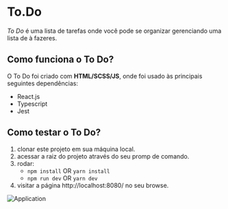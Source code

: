 # To.Do
*To Do* é uma lista de tarefas onde você pode se organizar gerenciando uma lista de à fazeres.

## Como funciona o To Do?
O To Do foi criado com **HTML/SCSS/JS**, onde foi usado às principais seguintes dependências:

- React.js
- Typescript
- Jest

## Como testar o To Do?
1. clonar este projeto em sua máquina local.
2. acessar a raiz do projeto através do seu promp de comando.
3. rodar:
    - `npm install` OR `yarn install`
    - `npm run dev` OR `yarn dev`
4. visitar a página http://localhost:8080/ no seu browse.

![Application](https://github.com/paulinho68/ignite-reactjs-conceitos-react/tree/main/prints/print.png)
